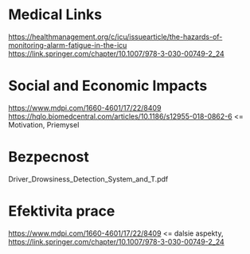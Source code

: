 # Medical Links
https://healthmanagement.org/c/icu/issuearticle/the-hazards-of-monitoring-alarm-fatigue-in-the-icu
https://link.springer.com/chapter/10.1007/978-3-030-00749-2_24
# Social and Economic Impacts
https://www.mdpi.com/1660-4601/17/22/8409
https://hqlo.biomedcentral.com/articles/10.1186/s12955-018-0862-6      <= Motivation, Priemysel
# Bezpecnost
Driver_Drowsiness_Detection_System_and_T.pdf
# Efektivita prace 
https://www.mdpi.com/1660-4601/17/22/8409       <= dalsie aspekty,
https://link.springer.com/chapter/10.1007/978-3-030-00749-2_24